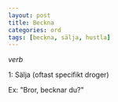```yaml
---
layout: post
title: Beckna
categories: ord
tags: [beckna, sälja, hustla]
---
```


*verb*

1: Sälja (oftast specifikt droger)

Ex: "Bror, becknar du?"
